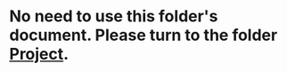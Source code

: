# No need to use this folder's document. Please turn to the folder [Project](https://github.com/SunHao95/PHBS_TQFML-StockIndex-Wavelet-Transformation-ARIMA-ML-Model/tree/master/Project). 

